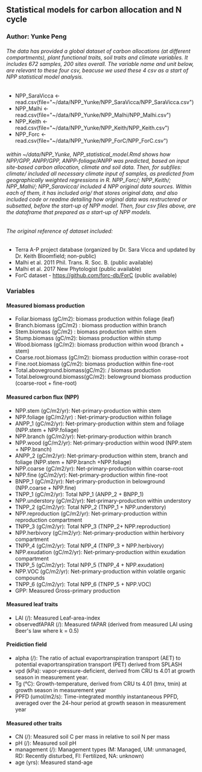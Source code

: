 
## Statistical models for carbon allocation and N cycle
### Author: Yunke Peng

###### The data has provided a global dataset of carbon allocations (at different compartments), plant functional traits, soil traits and climate variables. It includes 672 samples, 200 sites overall. The variable name and unit below, are relevant to these four csv, beacuse we used these 4 csv as a start of NPP statistical model analysis.
* NPP_SaraVicca <- read.csv(file="~/data/NPP_Yunke/NPP_SaraVicca/NPP_SaraVicca.csv")
* NPP_Malhi <- read.csv(file="~/data/NPP_Yunke/NPP_Malhi/NPP_Malhi.csv")
* NPP_Keith <- read.csv(file="~/data/NPP_Yunke/NPP_Keith/NPP_Keith.csv")
* NPP_Forc <- read.csv(file="~/data/NPP_Yunke/NPP_ForC/NPP_ForC.csv")

###### within ~/data/NPP_Yunke, NPP_statistical_model.Rmd shows how NPP/GPP, ANPP/GPP, ANPP-foliage/ANPP was predicted, based on input site-based carbon allocation, climate and soil data. Then, for subfiles: climate/ included all necessary climate input of samples, as predicted from geographically weighted regressions in R. NPP_Forc/; NPP_Keith/; NPP_Malhi/; NPP_Saravicca/ included 4 NPP original data sources. Within each of them, it has included orig/ that stores original data, and also included code or readme detailing how original data was restructered or subsetted, before the start-up of NPP model. Then, four csv files above, are the dataframe that prepared as a start-up of NPP models.

###### The original reference of dataset included: 
* Terra A-P project database (organized by Dr. Sara Vicca and updated by Dr. Keith Bloomfield; non-public)
* Malhi et al. 2011 Phil. Trans. R. Soc. B. (public available)
* Malhi et al. 2017 New Phytologist (public available)
* ForC dataset -  https://github.com/forc-db/ForC (public available)

### Variables
#### Measured biomass production
* Foliar.biomass (gC/m2): biomass production within foliage (leaf)
* Branch.biomass (gC/m2) : biomass production within branch
* Stem.biomass (gC/m2) : biomass production within stem
* Stump.biomass (gC/m2): biomass production within stump
* Wood.biomass (gC/m2): biomass production within wood (branch + stem)
* Coarse.root.biomass (gC/m2): biomass production within corase-root
* Fine.root.biomass (gC/m2): biomass production within fine-root
* Total.aboveground.biomass(gC/m2): / biomass production 
* Total.belowground.biomass(gC/m2): belowground biomass production (coarse-root + fine-root)

#### Measured carbon flux (NPP)
* NPP.stem (gC/m2/yr): Net-primary-production within stem
* NPP.foliage (gC/m2/yr) :  Net-primary-production within foliage
* ANPP_1 (gC/m2/yr):  Net-primary-production within stem and foliage (NPP.stem + NPP.foliage)
* NPP.branch (gC/m2/yr): Net-primary-production within branch
* NPP.wood (gC/m2/yr): Net-primary-production within wood (NPP.stem + NPP.branch)
* ANPP_2 (gC/m2/yr):  Net-primary-production within stem, branch and foliage (NPP.stem + NPP.branch +NPP.foliage)
* NPP.coarse (gC/m2/yr): Net-primary-production within coarse-root
* NPP.fine (gC/m2/yr): Net-primary-production within fine-root
* BNPP_1 (gC/m2/yr): Net-primary-production in belowground (NPP.coarse + NPP.fine)
* TNPP_1 (gC/m2/yr): Total NPP_1 (ANPP_2 + BNPP_1)
* NPP.understory (gC/m2/yr): Net-primary-production within understory
* TNPP_2 (gC/m2/yr): Total NPP_2 (TNPP_1 + NPP.understory)
* NPP.reproduction (gC/m2/yr): Net-primary-production within reproduction compartment
* TNPP_3 (gC/m2/yr): Total NPP_3 (TNPP_2+ NPP.reproduction)
* NPP.herbivory (gC/m2/yr): Net-primary-production within herbivory compartment
* TNPP_4 (gC/m2/yr): Total NPP_4 (TNPP_3 + NPP.herbivory)
* NPP.exudation (gC/m2/yr): Net-primary-production within exudation compartment
* TNPP_5 (gC/m2/yr): Total NPP_5 (TNPP_4 + NPP.exudation)
* NPP.VOC (gC/m2/yr): Net-primary-production within volatile organic compounds 
* TNPP_6 (gC/m2/yr): Total NPP_6 (TNPP_5 + NPP.VOC)
* GPP: Measured Gross-primary production

#### Measured leaf traits
* LAI (/): Measured Leaf-area-index 
* observedfAPAR (/): Measured fAPAR (derived from measured LAI using Beer's law where k = 0.5)

#### Preidiction field
* alpha (/): The ratio of actual evaportranspiration transport (AET) to potential evaportranspiration transport (PET) derived from SPLASH
* vpd (kPa): vapor-pressure-deficient, derived from CRU ts 4.01 at growth season in measurement year.
* Tg (°C): Growth-temperature, derived from CRU ts 4.01 (tmx, tmin) at growth season in measurement year
* PPFD (umol/m2/s): Time-integrated monthly instantaneous PPFD, averaged over the 24-hour period at growth season in measurement year

#### Measured other traits
* CN (/): Measured soil C per mass in relative to soil N per mass
* pH (/): Measured soil pH
* management (/): Management types (M: Managed, UM: unmanaged, RD: Recently disturbed, FI: Fertilized, NA: unknown)
* age (yrs): Measured stand-age 